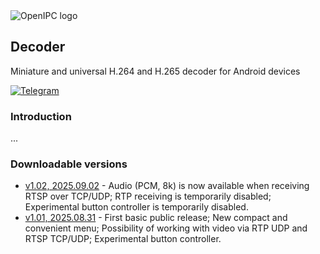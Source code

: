 <picture>
  <source media="(prefers-color-scheme: dark)" srcset="https://openipc.org/assets/openipc-logo-white.svg">
  <source media="(prefers-color-scheme: light)" srcset="https://openipc.org/assets/openipc-logo-black.svg">
  <img alt="OpenIPC logo" src="https://openipc.org/assets/openipc-logo-black.svg">
</picture>

## Decoder
Miniature and universal H.264 and H.265 decoder for Android devices

[![Telegram](https://openipc.org/images/telegram_button.svg)][telegram]

### Introduction
...

### Downloadable versions

- [v1.02, 2025.09.02](#) - Audio (PCM, 8k) is now available when receiving RTSP over TCP/UDP; RTP receiving is temporarily disabled; Experimental button controller is temporarily disabled.
- [v1.01, 2025.08.31](#) - First basic public release; New compact and convenient menu; Possibility of working with video via RTP UDP and RTSP TCP/UDP; Experimental button controller.


[price]: https://openipc.org/support-open-source
[firmware]: https://github.com/openipc/firmware
[logo]: https://openipc.org/assets/openipc-logo-black.svg
[mit]: https://opensource.org/license/mit
[opencollective]: https://opencollective.com/openipc
[paypal]: https://www.paypal.com/donate/?hosted_button_id=C6F7UJLA58MBS
[project]: https://github.com/openipc
[telegram]: https://openipc.org/our-channels
[website]: https://openipc.org
[wiki]: https://github.com/openipc/wiki
